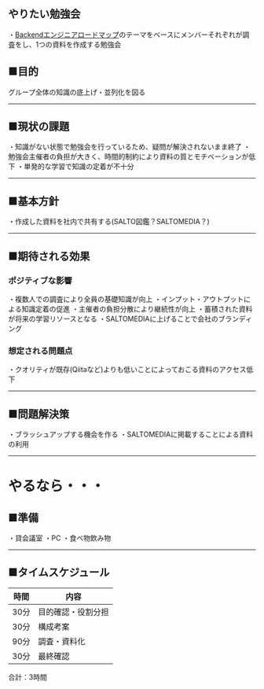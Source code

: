 ## やりたい勉強会
・[Backendエンジニアロードマップ](https://roadmap.sh/backend?fl=1)のテーマをベースにメンバーそれぞれが調査をし、1つの資料を作成する勉強会



## ■目的
グループ全体の知識の底上げ・並列化を図る

---
## ■現状の課題
・知識がない状態で勉強会を行っているため、疑問が解決されないまま終了
・勉強会主催者の負担が大きく、時間的制約により資料の質とモチベーションが低下
・単発的な学習で知識の定着が不十分

---
## ■基本方針

・作成した資料を社内で共有する(SALTO図鑑？SALTOMEDIA？)

---
## ■期待される効果
### ポジティブな影響
・複数人での調査により全員の基礎知識が向上
・インプット・アウトプットによる知識定着の促進
・主催者の負担分散により継続性が向上
・蓄積された資料が将来の学習リソースとなる
・SALTOMEDIAに上げることで会社のブランディング
### 想定される問題点
・クオリティが既存(Qiitaなど)よりも低いことによっておこる資料のアクセス低下

---
## ■問題解決策
・ブラッシュアップする機会を作る
・SALTOMEDIAに掲載することによる資料の利用

---
# やるなら・・・

## ■準備
・貸会議室
・PC
・食べ物飲み物

---
## ■タイムスケジュール

| 時間  | 内容        |
| --- | --------- |
| 30分 | 目的確認・役割分担 |
| 30分 | 構成考案      |
| 90分 | 調査・資料化    |
| 30分 | 最終確認      |

合計：3時間






